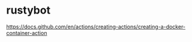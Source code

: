 # rustybot


https://docs.github.com/en/actions/creating-actions/creating-a-docker-container-action

